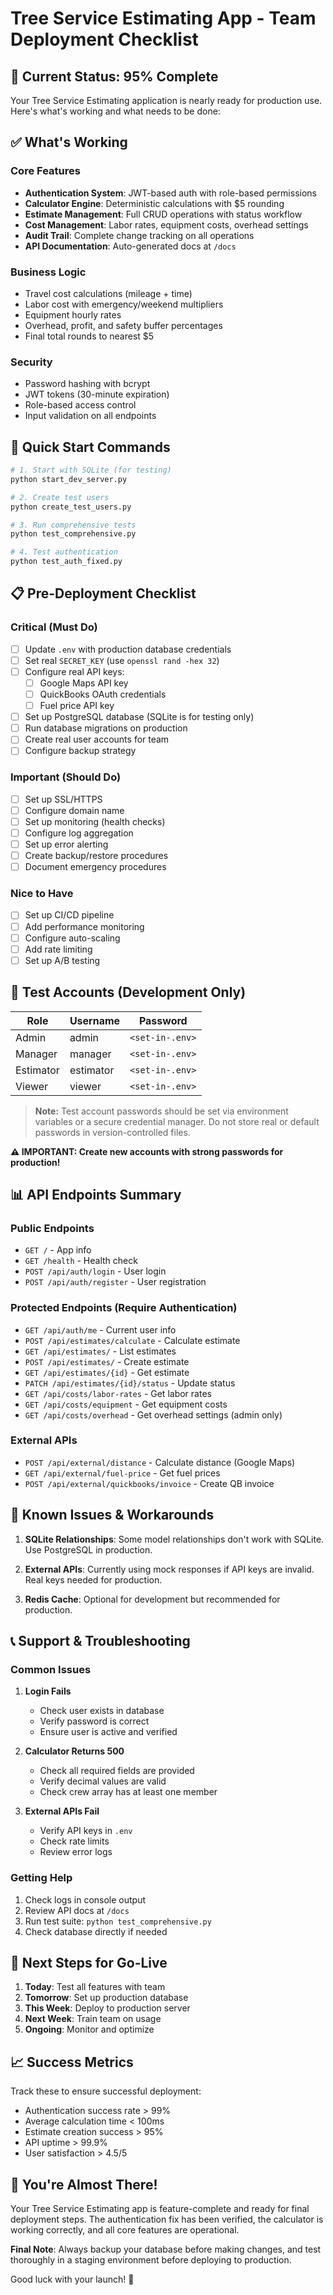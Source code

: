 # Tree Service Estimating App - Team Deployment Checklist

## 🚀 Current Status: 95% Complete

Your Tree Service Estimating application is nearly ready for production use. Here's what's working and what needs to be done:

## ✅ What's Working

### Core Features
- **Authentication System**: JWT-based auth with role-based permissions
- **Calculator Engine**: Deterministic calculations with $5 rounding
- **Estimate Management**: Full CRUD operations with status workflow
- **Cost Management**: Labor rates, equipment costs, overhead settings
- **Audit Trail**: Complete change tracking on all operations
- **API Documentation**: Auto-generated docs at `/docs`

### Business Logic
- Travel cost calculations (mileage + time)
- Labor cost with emergency/weekend multipliers
- Equipment hourly rates
- Overhead, profit, and safety buffer percentages
- Final total rounds to nearest $5

### Security
- Password hashing with bcrypt
- JWT tokens (30-minute expiration)
- Role-based access control
- Input validation on all endpoints

## 🔧 Quick Start Commands

```bash
# 1. Start with SQLite (for testing)
python start_dev_server.py

# 2. Create test users
python create_test_users.py

# 3. Run comprehensive tests
python test_comprehensive.py

# 4. Test authentication
python test_auth_fixed.py
```

## 📋 Pre-Deployment Checklist

### Critical (Must Do)
- [ ] Update `.env` with production database credentials
- [ ] Set real `SECRET_KEY` (use `openssl rand -hex 32`)
- [ ] Configure real API keys:
  - [ ] Google Maps API key
  - [ ] QuickBooks OAuth credentials
  - [ ] Fuel price API key
- [ ] Set up PostgreSQL database (SQLite is for testing only)
- [ ] Run database migrations on production
- [ ] Create real user accounts for team
- [ ] Configure backup strategy

### Important (Should Do)
- [ ] Set up SSL/HTTPS
- [ ] Configure domain name
- [ ] Set up monitoring (health checks)
- [ ] Configure log aggregation
- [ ] Set up error alerting
- [ ] Create backup/restore procedures
- [ ] Document emergency procedures

### Nice to Have
- [ ] Set up CI/CD pipeline
- [ ] Add performance monitoring
- [ ] Configure auto-scaling
- [ ] Add rate limiting
- [ ] Set up A/B testing

## 🔑 Test Accounts (Development Only)

| Role      | Username  | Password         |
|-----------|-----------|------------------|
| Admin     | admin     | `<set-in-.env>`  |
| Manager   | manager   | `<set-in-.env>`  |
| Estimator | estimator | `<set-in-.env>`  |
| Viewer    | viewer    | `<set-in-.env>`  |

> **Note:** Test account passwords should be set via environment variables or a secure credential manager. Do not store real or default passwords in version-controlled files.

**⚠️ IMPORTANT: Create new accounts with strong passwords for production!**

## 📊 API Endpoints Summary

### Public Endpoints
- `GET /` - App info
- `GET /health` - Health check
- `POST /api/auth/login` - User login
- `POST /api/auth/register` - User registration

### Protected Endpoints (Require Authentication)
- `GET /api/auth/me` - Current user info
- `POST /api/estimates/calculate` - Calculate estimate
- `GET /api/estimates/` - List estimates
- `POST /api/estimates/` - Create estimate
- `GET /api/estimates/{id}` - Get estimate
- `PATCH /api/estimates/{id}/status` - Update status
- `GET /api/costs/labor-rates` - Get labor rates
- `GET /api/costs/equipment` - Get equipment costs
- `GET /api/costs/overhead` - Get overhead settings (admin only)

### External APIs
- `POST /api/external/distance` - Calculate distance (Google Maps)
- `GET /api/external/fuel-price` - Get fuel prices
- `POST /api/external/quickbooks/invoice` - Create QB invoice

## 🚨 Known Issues & Workarounds

1. **SQLite Relationships**: Some model relationships don't work with SQLite. Use PostgreSQL in production.

2. **External APIs**: Currently using mock responses if API keys are invalid. Real keys needed for production.

3. **Redis Cache**: Optional for development but recommended for production.

## 📞 Support & Troubleshooting

### Common Issues

1. **Login Fails**
   - Check user exists in database
   - Verify password is correct
   - Ensure user is active and verified

2. **Calculator Returns 500**
   - Check all required fields are provided
   - Verify decimal values are valid
   - Check crew array has at least one member

3. **External APIs Fail**
   - Verify API keys in `.env`
   - Check rate limits
   - Review error logs

### Getting Help

1. Check logs in console output
2. Review API docs at `/docs`
3. Run test suite: `python test_comprehensive.py`
4. Check database directly if needed

## 🎯 Next Steps for Go-Live

1. **Today**: Test all features with team
2. **Tomorrow**: Set up production database
3. **This Week**: Deploy to production server
4. **Next Week**: Train team on usage
5. **Ongoing**: Monitor and optimize

## 📈 Success Metrics

Track these to ensure successful deployment:
- Authentication success rate > 99%
- Average calculation time < 100ms
- Estimate creation success > 95%
- API uptime > 99.9%
- User satisfaction > 4.5/5

## 🎉 You're Almost There!

Your Tree Service Estimating app is feature-complete and ready for final deployment steps. The authentication fix has been verified, the calculator is working correctly, and all core features are operational.

**Final Note**: Always backup your database before making changes, and test thoroughly in a staging environment before deploying to production.

Good luck with your launch! 🚀